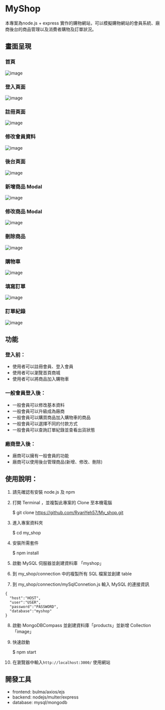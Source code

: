 # MyShop 
本專案為node.js + express 實作的購物網站，可以模擬購物網站的會員系統、廠商後台的商品管理以及消費者購物及訂單狀況。


## 畫面呈現
### 首頁
![image](https://github.com/RyanYeh57/My_shop/blob/master/public/img/%E9%A6%96%E9%A0%81.png)
### 登入頁面
![image](https://github.com/RyanYeh57/My_shop/blob/master/public/img/%E7%99%BB%E5%85%A5%E9%A0%81.png)
### 註冊頁面
![image](https://github.com/RyanYeh57/My_shop/blob/master/public/img/%E8%A8%BB%E5%86%8A%E9%A0%81.png)
### 修改會員資料
![image](https://github.com/RyanYeh57/My_shop/blob/master/public/img/%E4%BF%AE%E6%94%B9%E6%9C%83%E5%93%A1%E8%B3%87%E6%96%99.png)
### 後台頁面
![image](https://github.com/RyanYeh57/My_shop/blob/master/public/img/%E5%BE%8C%E8%87%BA%E7%AE%A1%E7%90%86.png)
### 新增商品 Modal
![image](https://github.com/RyanYeh57/My_shop/blob/master/public/img/%E6%96%B0%E5%A2%9E%E5%95%86%E5%93%81.png)
### 修改商品 Modal
![image](https://github.com/RyanYeh57/My_shop/blob/master/public/img/%E4%BF%AE%E6%94%B9%E5%95%86%E5%93%81.png)
### 刪除商品
![image](https://github.com/RyanYeh57/My_shop/blob/master/public/img/%E5%88%AA%E9%99%A4%E5%95%86%E5%93%81.png)
### 購物車
![image](https://github.com/RyanYeh57/My_shop/blob/master/public/img/%E8%B3%BC%E7%89%A9%E8%BB%8A.png)
### 填寫訂單
![image](https://github.com/RyanYeh57/My_shop/blob/master/public/img/%E5%A1%AB%E5%AF%AB%E8%A8%82%E5%96%AE.png)
### 訂單紀錄
![image](https://github.com/RyanYeh57/My_shop/blob/master/public/img/%E8%A8%82%E5%96%AE%E7%B4%80%E9%8C%84.png)


## 功能

### 登入前：
+ 使用者可以註冊會員、登入會員
+ 使用者可以瀏覽首頁商城
+ 使用者可以將商品加入購物車

### 一般會員登入後：
+ 一般會員可以修改基本資料
+ 一般會員可以升級成為廠商
+ 一般會員可以購買商品加入購物車的商品
+ 一般會員可以選擇不同的付款方式
+ 一般會員可以查詢訂單紀錄並查看出貨狀態

### 廠商登入後：
+ 廠商可以擁有一般會員的功能
+ 廠商可以使用後台管理商品(新增、修改、刪除)


## 使用說明：
1. 請先確認有安裝 node.js 及 npm
2. 打開 Terminal ，並複製此專案的 Clone 至本機電腦

    $ git clone https://github.com/RyanYeh57/My_shop.git

3. 進入專案資料夾

    $ cd my_shop

4. 安裝所需套件

    $ npm install

5. 啟動 MySQL 伺服器並創建資料庫 「myshop」
6. 到 my_shop/connection 中的複製所有 SQL 檔案並創建 table 
7. 到 my_shop/connection/mySqlConnetion.js 輸入 MySQL 的連接資訊
```
{
  "host":"HOST",
  "user":"USER",
  "password":"PASSWORD",
  "database":"myshop"
}
```
8. 啟動 MongoDBCompass 並創建資料庫「products」並新增 Collection「image」
9. 快速啟動
    
    $ npm start

10. 在瀏覽器中輸入`http://localhost:3000/` 使用網站

## 開發工具
+ frontend: bulma/axios/ejs
+ backend: nodejs/multer/express
+ database: mysql/mongodb
